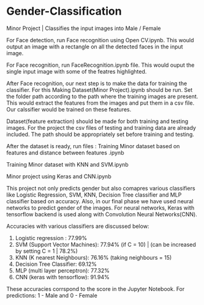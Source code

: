 # Gender-Classification
Minor Project | Classifies the input images into Male / Female

For Face detection, run Face recognition using Open CV.ipynb. 
This would output an image with a rectangle on all the detected faces in the input image.

For Face recognition, run FaceRecognition.ipynb file. 
This would ouput the single input image with some of the featres highlighted.

After Face recognition, our next step is to make the data for training the classifier. 
For this Making Dataset(Minor Project).ipynb should be run. 
Set the folder path according to the path where the training images are present.
This would extract the features from the images and put them in a csv file. Our calssifier would be trained on these features.

Dataset(feature extraction) should be made for both training and testing images.
For the project the csv files of testing and training data are already included. The path should be appropriately set before training and testing.

After the dataset is ready, run files :
Training Minor dataset based on features and distance between features .ipynb

Training Minor dataset with KNN and SVM.ipynb

Minor project using Keras and CNN.ipynb

This project not only predicts gender but also comapres various classifiers like Logistic Regression, SVM, KNN, Decision Tree classifier and MLP classifier based on accuracy.
Also, in our final phase we have used neural networks to predict gender of the images. For neural networks, Keras with tensorflow backend is used along with Convolution Neural Networks(CNN).

Accuracies with various classifiers are discussed below:
1. Logistic regression :            77.99%
2. SVM (Support Vector Machines):   77.94%   (if C = 10) | (can be increased by setting C = 1 | 78.2%)
3. KNN (K nearest Neighbours):      76.16%   (taking neighbours = 15)
4. Decision Tree Classifier:        69.12%
5. MLP (multi layer perceptron):    77.32%
6. CNN (keras with tensorflow):     91.94%

These accuracies corrspond to the score in the Jupyter Notebook.
For predictions: 1 - Male and 0 - Female
